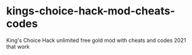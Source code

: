 # kings-choice-hack-mod-cheats-codes
King's Choice Hack unlimited free gold mod with cheats and codes 2021 that work
